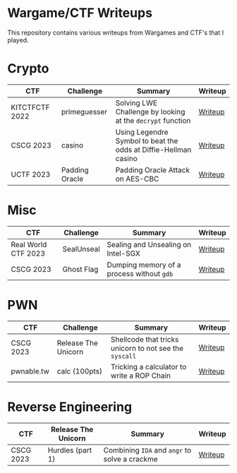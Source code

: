 # Wargame/CTF Writeups
This repository contains various writeups from Wargames and CTF's that I played.

# Crypto
| CTF | Challenge | Summary | Writeup |
|--|--|--|--|
| KITCTFCTF 2022 | primeguesser | Solving LWE Challenge by looking at the `decrypt` function | [Writeup](crypto/ctf/2022-12-12-KITCTFCTF2022-primeguesser.md)
| CSCG 2023 | casino | Using Legendre Symbol to beat the odds at Diffie-Hellman casino | [Writeup](crypto/ctf/2023-04-23-CSCG2023-casino.md)
| UCTF 2023 | Padding Oracle | Padding Oracle Attack on AES-CBC | [Writeup](crypto/ctf/2023-09-02-UCTF-Padding_Oracle.md)

# Misc
| CTF | Challenge | Summary | Writeup |
|--|--|--|--|
| Real World CTF 2023 | SealUnseal | Sealing and Unsealing on Intel-SGX | [Writeup](misc/2023-01-08-REALWORLDCTF5-SealUnseal.md)
| CSCG 2023 | Ghost Flag | Dumping memory of a process without `gdb` | [Writeup](misc/2023-04-23-CSCG2023-ghost_flag.md)

# PWN
| CTF | Challenge | Summary | Writeup |
|--|--|--|--|
| CSCG 2023 | Release The Unicorn | Shellcode that tricks unicorn to not see the `syscall` | [Writeup](pwn/ctf/2023-04-23-CSCG2023-release_the_unicorn.md)
| pwnable.tw | calc (100pts) | Tricking a calculator to write a ROP Chain | [Writeup](pwn/pwnable.tw/03_calc.md)

# Reverse Engineering
| CTF | Release The Unicorn | Summary | Writeup |
|--|--|--|--|
| CSCG 2023 | Hurdles (part 1) | Combining `IDA` and `angr` to solve a crackme | [Writeup](rev/ctf/2023-04-23-CSCG2023-hurdles_part1.md)

